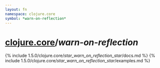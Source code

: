 ```yaml
---
layout: fn
namespace: clojure.core
symbol: *warn-on-reflection*
---
```


# [clojure.core](../)/*warn-on-reflection*

{% include 1.5.0/clojure.core/_star_warn_on_reflection_star_/docs.md %}
{% include 1.5.0/clojure.core/_star_warn_on_reflection_star_/examples.md %}

